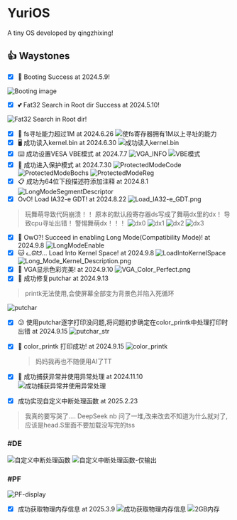 # YuriOS

A tiny OS developed by qingzhixing!

## 👍 Waystones

- [X] 🍎 Booting Success at 2024.5.9!

![Booting image](assets/images/boot_success.png)

- [X] 💕 Fat32 Search in Root dir Success at 2024.5.10!

![Fat32 Search in Root dir!](assets/images/Fat32_Search_in_Root_dir!.png)

- [X] 🦄 fs寻址能力超过1M at 2024.6.26
  ![使fs寄存器拥有1M以上寻址的能力](assets/images/使fs寄存器拥有1M以上寻址的能力.png)
- [X] 🖥️ 成功读入kernel.bin at 2024.6.30
  ![成功读入kernel.bin](assets/images/read_kernel_bin.png)
- [X] ⌨️ 成功设置VESA VBE模式 at 2024.7.7
  ![VGA_INFO](assets/images/VGA_INFO.png)
  ![VBE模式](assets/images/VESA_VBE.png)
- [X] 🐳 成功进入保护模式 at 2024.7.30
  ![ProtectedModeCode](assets/images/ProtectedModeCode.png)
  ![ProtectedModeBochs](assets/images/ProtectedModeBochs.png)
  ![ProtectedModeReg](assets/images/ProtectedModeReg.png)
- [X] 📋 成功为64位下段描述符添加注释 at 2024.8.1
  ![LongModeSegmentDescriptor](assets/images/LongModeSegmentDescriptor.png)
- [X] OvO! Load IA32-e GDT! at 2024.8.22
  ![Load_IA32-e_GDT.png](assets/images/Load_IA32-e_GDT.png)

> 玩舞萌导致代码崩溃！！
> 原本的默认段寄存器ds写成了舞萌dx里的dx！
> 导致cpu寻址出错！
> 警惕舞萌dx！！！
> ![dx0](assets/images/dx0.png)
> ![dx1](assets/images/dx1.png)
> ![dx2](assets/images/dx2.png)
> ![dx3](assets/images/dx3.png)

- [X] 🍰 OwO?! Succeed in enabling Long Mode(Compatibility Mode)! at 2024.9.8
  ![LongModeEnable](assets/images/Enable_Long_Mode.png)
- [X] 🐱 ᓚᘏᗢ... Load Into Kernel Space! at 2024.9.8
  ![LoadIntoKernelSpace](assets/images/Load_Into_Kernel.png)
  ![Long_Mode_Kernel_Description.png](assets/images/Long_Mode_Kernel_Description.png)
- [X] 🌵 VGA显示色彩完美! at 2024.9.10
  ![VGA_Color_Perfect.png](assets/images/VGA显示色彩.png)
- [X] 🌈 成功修复putchar at 2024.9.13

> printk无法使用,会使屏幕全部变为背景色并陷入死循环

![putchar](assets/images/putchar.png)

- [X] 😕 使用putchar逐字打印没问题,将问题初步确定在color_printk中处理打印时出错 at 2024.9.15
  ![putchar_str](assets/images/putchar_str.png)
- [X] 🦙 color_printk 打印成功! at 2024.9.15
  ![color_printk](assets/images/color_printk.png)

  > 妈妈我再也不随便用AI了TT

>

- [X] 🦄 成功捕获异常并使用异常处理 at 2024.11.10
  ![成功捕获异常并使用异常处理](assets/images/成功捕获异常并使用异常处理.png)

- [X] 成功实现自定义中断处理函数 at 2025.2.23

> 我真的要写哭了.... DeepSeek nb 问了一堆,改来改去不知道为什么就对了,应该是head.S里面不要加载没写完的tss

### #DE

![自定义中断处理函数](assets/images/自定义中断处理函数成功运行-2025-2-23.png)
![自定义中断处理函数-仅输出](assets/images/自定义中断处理函数-仅输出.png)

### #PF

![PF-display](assets/images/PF_display.png)

- [x] 成功获取物理内存信息 at 2025.3.9
  ![成功获取物理内存信息](assets/images/init_memory.png)
  ![2GB内存](assets/images/init_memory_2GB.png)
